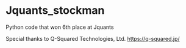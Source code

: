 # Jquants_stockman
Python code that won 6th place at Jquants

Special thanks to Q-Squared Technologies, Ltd.
https://q-squared.jp/


